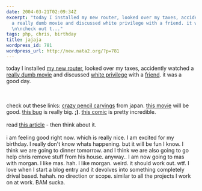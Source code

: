```yaml
---
date: 2004-03-21T02:09:34Z
excerpt: "today I installed my new router, looked over my taxes, accidently watched
  a really dumb movie and discussed white privilege with a friend. it was a good day.
  \n\ncheck out t..."
tags: php, chris, birthday
title: jajaja
wordpress_id: 781
wordpress_url: http://new.nata2.org/?p=781
---
```


today I installed <a href="http://www.sveasoft.com/forum6.html">my new router</a>, looked over my taxes, accidently watched a <a href="http://www.vidkraft.com/ffvp/2003/under_the_tuscan_sky.htm">really dumb movie</a> and discussed <a href="http://whiteprivilegeconference.com/">white privilege</a> with a <a href="http://www.eddiemoorejr.com">friend</a>. it was a good day. 

<br/><br/>check out these links: <a href="http://www.infofreako.com/jad/enpitsu-e.html">crazy pencil carvings</a> from japan. <a href="http://www.amazon.com/exec/obidos/tg/detail/-/B0001IXT36/nata2productions/103-1905659-8966249">this movie</a> will be good. <a href="http://hinterlands.cc/index.php?showtopic=27">this bug</a> is really big. <b>;)</b>. <a href="http://www.davidgaddis.com/piercing.html">this comic</a> is pretty incredible.<br/><br/>read <a href="http://www.utoronto.ca/acc/events/peggy1.htm">this article</a> - then think about it. <br/><br/>i am feeling good right now. which is really nice. I am excited for my birthday. I really don't know whats happening. but it will be fun I know. I think we are going to dinner tomorrow. and I think we are also going to go help chris remove stuff from his house. anyway.. I am now going to mas with morgan. I like mas. hah. I like morgan. weird. it should work out. wtf. I love when I start a blog entry and it devolves into something completely drival based. hahah. no direction or scope. similar to all the projects I work on at work.  BAM sucka.
